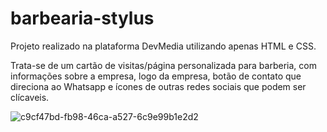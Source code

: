 # barbearia-stylus
Projeto realizado na plataforma DevMedia utilizando apenas HTML e CSS.

Trata-se de um cartão de visitas/página personalizada para barberia, com informações sobre a empresa, logo da empresa, botão de contato que direciona ao Whatsapp e ícones de outras redes sociais que podem ser clícaveis.

![c9cf47bd-fb98-46ca-a527-6c9e99b1e2d2](https://github.com/phsoaresb/barbearia-stylus/assets/134897384/52bceb50-e853-4d50-9b8f-eb8bee252c24)
